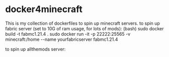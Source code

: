 # docker4minecraft
This is my collection of dockerfiles to spin up minecraft servers.
to spin up fabric server (set to 10G of ram usage, for lots of mods):
(bash)
sudo docker build -t fabmc1.21.4 .
sudo docker run -it -p 22222:25565 -v minecraft:/home --name yourfabricserver fabmc1.21.4

to spin up allthemods server:
